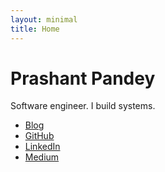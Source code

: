 ```yaml
---
layout: minimal
title: Home
---
```


# Prashant Pandey

Software engineer. I build systems.

- [Blog](/blog/)
- [GitHub](https://github.com/your-username)
- [LinkedIn](https://www.linkedin.com/in/your-profile/)
- [Medium](https://medium.com/@pandepra)

